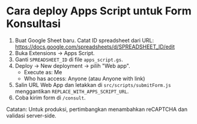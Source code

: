 # Cara deploy Apps Script untuk Form Konsultasi

1. Buat Google Sheet baru. Catat ID spreadsheet dari URL: https://docs.google.com/spreadsheets/d/SPREADSHEET_ID/edit
2. Buka Extensions → Apps Script.
3. Ganti `SPREADSHEET_ID` di file `apps_script.gs`.
4. Deploy → New deployment → pilih "Web app".
   - Execute as: Me
   - Who has access: Anyone (atau Anyone with link)
5. Salin URL Web App dan letakkan di `src/scripts/submitForm.js` menggantikan `REPLACE_WITH_APPS_SCRIPT_URL`.
6. Coba kirim form di `/consult`.

Catatan: Untuk produksi, pertimbangkan menambahkan reCAPTCHA dan validasi server-side.
